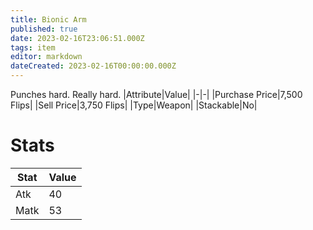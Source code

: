 ```yaml
---
title: Bionic Arm
published: true
date: 2023-02-16T23:06:51.000Z
tags: item
editor: markdown
dateCreated: 2023-02-16T00:00:00.000Z
---
```


Punches hard. Really hard.
|Attribute|Value|
|-|-|
|Purchase Price|7,500 Flips|
|Sell Price|3,750 Flips|
|Type|Weapon|
|Stackable|No|

# Stats
|Stat|Value|
|-|-|
|Atk|40|
|Matk|53|
